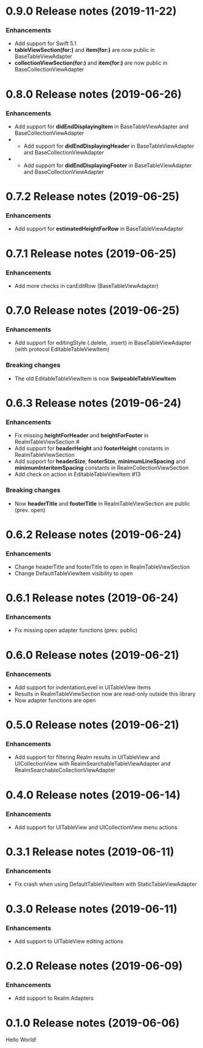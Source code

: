 0.9.0 Release notes (2019-11-22)
=============================================================
### Enhancements
* Add support for Swift 5.1
* **tableViewSection(for:)** and **item(for:)** are now public in BaseTableViewAdapter
* **collectionViewSection(for:)** and **item(for:)** are now public in BaseCollectionViewAdapter

0.8.0 Release notes (2019-06-26)
=============================================================
### Enhancements
* Add support for **didEndDisplayingItem** in BaseTableViewAdapter and BaseCollectionViewAdapter
* * Add support for **didEndDisplayingHeader** in BaseTableViewAdapter and BaseCollectionViewAdapter
* * Add support for **didEndDisplayingFooter** in BaseTableViewAdapter and BaseCollectionViewAdapter

0.7.2 Release notes (2019-06-25)
=============================================================
### Enhancements
* Add support for **estimatedHeightForRow** in BaseTableViewAdapter

0.7.1 Release notes (2019-06-25)
=============================================================
### Enhancements
* Add more checks in canEditRow (BaseTableViewAdapter)

0.7.0 Release notes (2019-06-25)
=============================================================
### Enhancements
* Add support for editingStyle (.delete, .insert) in BaseTableViewAdapter (with protocol EditableTableViewItem)

### Breaking changes
* The old EditableTableViewItem is now **SwipeableTableViewItem**

0.6.3 Release notes (2019-06-24)
=============================================================
### Enhancements
* Fix missing **heightForHeader** and **heightForFooter** in RealmTableViewSection #
* Add support for **headerHeight** and **footerHeight** constants in RealmTableViewSection
* Add support for **headerSize**, **footerSize**, **minimumLineSpacing** and **minimumInteritemSpacing** constants in RealmCollectionViewSection
* Add check on action in EditableTableViewItem #13

### Breaking changes
* Now **headerTitle** and **footerTitle** in RealmTableViewSection are public (prev. open)

0.6.2 Release notes (2019-06-24)
=============================================================
### Enhancements
* Change headerTitle and footerTitle to open in RealmTableViewSection
* Change DefaultTableViewItem visibility to open

0.6.1 Release notes (2019-06-24)
=============================================================
### Enhancements
* Fix missing open adapter functions (prev. public)

0.6.0 Release notes (2019-06-21)
=============================================================
### Enhancements
* Add support for indentationLevel in UITableView items
* Results in RealmTableViewSection now are read-only outside this library
* Now adapter functions are open

0.5.0 Release notes (2019-06-21)
=============================================================
### Enhancements
* Add support for filtering Realm results in UITableView and UICollectionView with RealmSearchableTableViewAdapter and RealmSearchableCollectionViewAdapter

0.4.0 Release notes (2019-06-14)
=============================================================
### Enhancements
* Add support for UITableView and UICollectionView menu actions

0.3.1 Release notes (2019-06-11)
=============================================================
### Enhancements
* Fix crash when using DefaultTableViewItem with StaticTableViewAdapter

0.3.0 Release notes (2019-06-11)
=============================================================
### Enhancements
* Add support to UITableView editing actions

0.2.0 Release notes (2019-06-09)
=============================================================
### Enhancements
* Add support to Realm Adapters

0.1.0 Release notes (2019-06-06)
=============================================================
Hello World!
